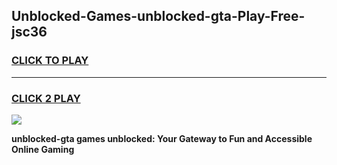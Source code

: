 
## Unblocked-Games-unblocked-gta-Play-Free-jsc36
<h3>
<a href="https://premium76.site?title=unblocked-gta&ref=17A">CLICK TO PLAY</a></h3>
<hr>

<h3>
<a href="https://premium76.site?title=unblocked-gta&ref=17A">CLICK 2 PLAY</a>
  
</h3>

<a href="https://premium76.site?title=unblocked-gta&ref=17A"><img src="https://clearcache.store/games.png"></a>


**unblocked-gta games unblocked: Your Gateway to Fun and Accessible Online Gaming**
